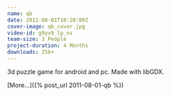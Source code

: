 ```yaml
---
name: qb
date: 2011-08-01T10:20:00Z
cover-image: qb_cover.jpg
video-id: g9yv9_lp_ns
team-size: 3 People
project-duration: 4 Months
downloads: 25k+
--- 
```


3d puzzle game for android and pc. Made with libGDX.

[More...]({% post_url 2011-08-01-qb %})